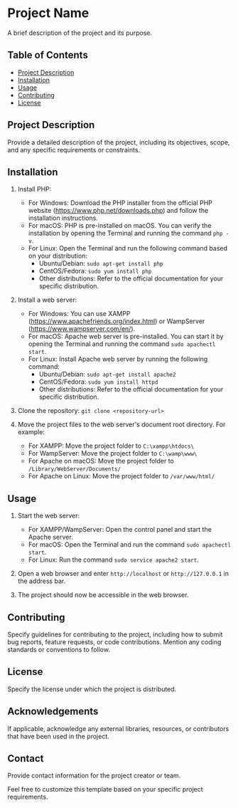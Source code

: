# Project Name

A brief description of the project and its purpose.

## Table of Contents

- [Project Description](#project-description)
- [Installation](#installation)
- [Usage](#usage)
- [Contributing](#contributing)
- [License](#license)

## Project Description

Provide a detailed description of the project, including its objectives, scope, and any specific requirements or constraints.

## Installation

1. Install PHP: 
   - For Windows: Download the PHP installer from the official PHP website (https://www.php.net/downloads.php) and follow the installation instructions.
   - For macOS: PHP is pre-installed on macOS. You can verify the installation by opening the Terminal and running the command `php -v`.
   - For Linux: Open the Terminal and run the following command based on your distribution:
     - Ubuntu/Debian: `sudo apt-get install php`
     - CentOS/Fedora: `sudo yum install php`
     - Other distributions: Refer to the official documentation for your specific distribution.

2. Install a web server:
   - For Windows: You can use XAMPP (https://www.apachefriends.org/index.html) or WampServer (https://www.wampserver.com/en/).
   - For macOS: Apache web server is pre-installed. You can start it by opening the Terminal and running the command `sudo apachectl start`.
   - For Linux: Install Apache web server by running the following command:
     - Ubuntu/Debian: `sudo apt-get install apache2`
     - CentOS/Fedora: `sudo yum install httpd`
     - Other distributions: Refer to the official documentation for your specific distribution.

3. Clone the repository: `git clone <repository-url>`
4. Move the project files to the web server's document root directory. For example:
   - For XAMPP: Move the project folder to `C:\xampp\htdocs\`
   - For WampServer: Move the project folder to `C:\wamp\www\`
   - For Apache on macOS: Move the project folder to `/Library/WebServer/Documents/`
   - For Apache on Linux: Move the project folder to `/var/www/html/`

## Usage

1. Start the web server:
   - For XAMPP/WampServer: Open the control panel and start the Apache server.
   - For macOS: Open the Terminal and run the command `sudo apachectl start`.
   - For Linux: Run the command `sudo service apache2 start`.

2. Open a web browser and enter `http://localhost` or `http://127.0.0.1` in the address bar.
3. The project should now be accessible in the web browser.

## Contributing

Specify guidelines for contributing to the project, including how to submit bug reports, feature requests, or code contributions. Mention any coding standards or conventions to follow.

## License

Specify the license under which the project is distributed.

## Acknowledgements

If applicable, acknowledge any external libraries, resources, or contributors that have been used in the project.

## Contact

Provide contact information for the project creator or team.

Feel free to customize this template based on your specific project requirements.
